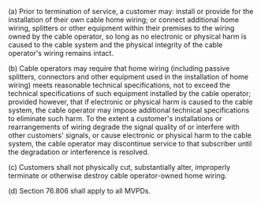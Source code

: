 (a) Prior to termination of service, a customer may: install or provide for the installation of their own cable home wiring; or connect additional home wiring, splitters or other equipment within their premises to the wiring owned by the cable operator, so long as no electronic or physical harm is caused to the cable system and the physical integrity of the cable operator's wiring remains intact.

(b) Cable operators may require that home wiring (including passive splitters, connectors and other equipment used in the installation of home wiring) meets reasonable technical specifications, not to exceed the technical specifications of such equipment installed by the cable operator; provided however, that if electronic or physical harm is caused to the cable system, the cable operator may impose additional technical specifications to eliminate such harm. To the extent a customer's installations or rearrangements of wiring degrade the signal quality of or interfere with other customers' signals, or cause electronic or physical harm to the cable system, the cable operator may discontinue service to that subscriber until the degradation or interference is resolved.

(c) Customers shall not physically cut, substantially alter, improperly terminate or otherwise destroy cable operator-owned home wiring.

(d) Section 76.806 shall apply to all MVPDs.

